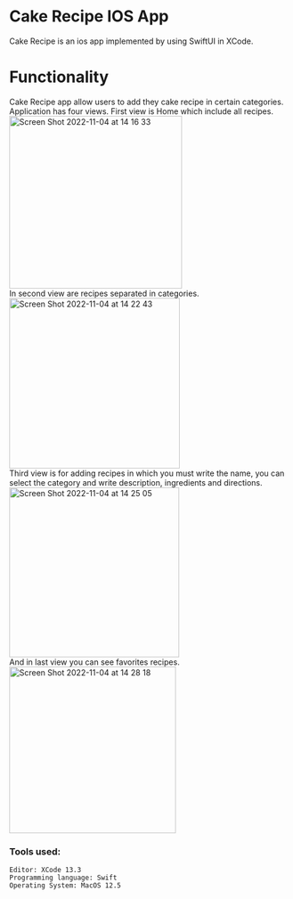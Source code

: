 # Cake Recipe IOS App 

Cake Recipe is an ios app implemented by using SwiftUI in XCode. 

# **Functionality**
Cake Recipe app allow users to add they cake recipe in certain categories. Application has four views. First view is Home which include all recipes.
<br/>
<img width="310" alt="Screen Shot 2022-11-04 at 14 16 33" src="https://user-images.githubusercontent.com/56439363/199981716-907c3b57-ddd7-4711-b92b-940b85ba3908.png">
<br/>
In second view are recipes separated in categories.
<img width="306" alt="Screen Shot 2022-11-04 at 14 22 43" src="https://user-images.githubusercontent.com/56439363/199982858-04e4059a-ec7b-4cbf-9ad6-945bdbb74fe2.png">
<br/>
Third view is for adding recipes in which you must write the name, you can select the category and write description, ingredients and directions.
<img width="305" alt="Screen Shot 2022-11-04 at 14 25 05" src="https://user-images.githubusercontent.com/56439363/199983444-0a6a82bf-2806-4968-9d40-febb3b681793.png">
<br/>
And in last view you can see favorites recipes.<img width="299" alt="Screen Shot 2022-11-04 at 14 28 18" src="https://user-images.githubusercontent.com/56439363/199983990-9c0e3a85-171d-4528-8b1e-0906aed1324c.png">



### Tools used:
```
Editor: XCode 13.3
Programming language: Swift
Operating System: MacOS 12.5
```
